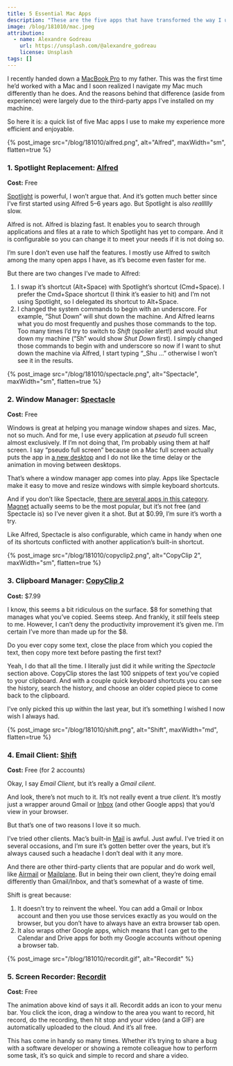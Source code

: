 ```yaml
---
title: 5 Essential Mac Apps
description: "These are the five apps that have transformed the way I use the Mac every day."
image: /blog/181010/mac.jpeg
attribution:
  - name: Alexandre Godreau
    url: https://unsplash.com/@alexandre_godreau
    license: Unsplash
tags: []
---
```


I recently handed down a [MacBook Pro](https://www.apple.com/macbook-pro/) to my father. This was the first time he’d worked with a Mac and I soon realized I navigate my Mac much differently than he does. And the reasons behind that difference (aside from experience) were largely due to the third-party apps I’ve installed on my machine.

So here it is: a quick list of five Mac apps I use to make my experience more efficient and enjoyable.

{% post_image
    src="/blog/181010/alfred.png",
    alt="Alfred",
    maxWidth="sm",
    flatten=true %}

### 1\. Spotlight Replacement: [Alfred](https://www.alfredapp.com/)

**Cost:** Free

[Spotlight](https://support.apple.com/en-us/HT204014) is powerful, I won’t argue that. And it’s gotten much better since I’ve first started using Alfred 5–6 years ago. But Spotlight is also _reallllly_ slow.

Alfred is not. Alfred is blazing fast. It enables you to search through applications and files at a rate to which Spotlight has yet to compare. And it is configurable so you can change it to meet your needs if it is not doing so.

I’m sure I don’t even use half the features. I mostly use Alfred to switch among the many open apps I have, as it’s become even faster for me.

But there are two changes I’ve made to Alfred:

1.  I swap it’s shortcut (Alt+Space) with Spotlight’s shortcut (Cmd+Space). I prefer the Cmd+Space shortcut (I think it’s easier to hit) and I’m not using Spotlight, so I delegated its shortcut to Alt+Space.
2.  I changed the system commands to begin with an underscore. For example, “Shut Down” will shut down the machine. And Alfred learns what you do most frequently and pushes those commands to the top. Too many times I’d try to switch to _Shift_ (spoiler alert!) and would shut down my machine (“Sh” would show _Shut Down_ first). I simply changed those commands to begin with and underscore so now if I want to shut down the machine via Alfred, I start typing “\_Shu ...” otherwise I won’t see it in the results.

{% post_image
    src="/blog/181010/spectacle.png",
    alt="Spectacle",
    maxWidth="sm",
    flatten=true %}

### 2\. Window Manager: [Spectacle](https://www.spectacleapp.com/)

**Cost:** Free

Windows is great at helping you manage window shapes and sizes. Mac, not so much. And for me, I use every application at _pseudo_ full screen almost exclusively. If I’m not doing that, I’m probably using them at half screen. I say “pseudo full screen” because on a Mac full screen actually puts the app in [a new desktop](https://support.apple.com/kb/PH25574?locale=en_US) and I do not like the time delay or the animation in moving between desktops.

That’s where a window manager app comes into play. Apps like Spectacle make it easy to move and resize windows with simple keyboard shortcuts.

And if you don’t like Spectacle, [there are several apps in this category](https://www.producthunt.com/ask/2355-what-s-the-best-window-manager-for-mac). [Magnet](http://magnet.crowdcafe.com/) actually seems to be the most popular, but it’s not free (and Spectacle is) so I’ve never given it a shot. But at $0.99, I’m sure it’s worth a try.

Like Alfred, Spectacle is also configurable, which came in handy when one of its shortcuts conflicted with another application’s built-in shortcut.

{% post_image
    src="/blog/181010/copyclip2.png",
    alt="CopyClip 2",
    maxWidth="sm",
    flatten=true %}

### 3\. Clipboard Manager: [CopyClip 2](https://fiplab.com/apps/copyclip-for-mac)

**Cost:** $7.99

I know, this seems a bit ridiculous on the surface. $8 for something that manages what you’ve copied. Seems steep. And frankly, it _still_ feels steep to me. However, I can’t deny the productivity improvement it’s given me. I’m certain I’ve more than made up for the $8.

Do you ever copy some text, close the place from which you copied the text, then copy more text before pasting the first text?

Yeah, I do that all the time. I literally just did it while writing the _Spectacle_ section above. CopyClip stores the last 100 snippets of text you’ve copied to your clipboard. And with a couple quick keyboard shortcuts you can see the history, search the history, and choose an older copied piece to come back to the clipboard.

I’ve only picked this up within the last year, but it’s something I wished I now wish I always had.

{% post_image
    src="/blog/181010/shift.png",
    alt="Shift",
    maxWidth="md",
    flatten=true %}

### 4\. Email Client: [Shift](https://tryshift.com/)

**Cost:** Free (for 2 accounts)

Okay, I say _Email Client_, but it’s really a _Gmail client_.

And look, there’s not much to it. It’s not really event a true _client._ It’s mostly just a wrapper around Gmail or [Inbox](https://www.google.com/inbox/) (and other Google apps) that you’d view in your browser.

But that’s one of two reasons I love it so much.

I’ve tried other clients. Mac’s built-in [Mail](https://support.apple.com/mail) is awful. Just awful. I’ve tried it on several occasions, and I’m sure it’s gotten better over the years, but it’s always caused such a headache I don’t deal with it any more.

And there are other third-party clients that are popular and do work well, like [Airmail](http://airmailapp.com/) or [Mailplane](https://mailplaneapp.com/). But in being their own client, they’re doing email differently than Gmail/Inbox, and that’s somewhat of a waste of time.

Shift is great because:

1.  It doesn’t try to reinvent the wheel. You can add a Gmail or Inbox account and then you use those services exactly as you would on the browser, but you don’t have to always have an extra browser tab open.
2.  It also wraps other Google apps, which means that I can get to the Calendar and Drive apps for both my Google accounts without opening a browser tab.

{% post_image
    src="/blog/181010/recordit.gif",
    alt="Recordit" %}

### 5\. Screen Recorder: [Recordit](http://recordit.co/)

**Cost:** Free

The animation above kind of says it all. Recordit adds an icon to your menu bar. You click the icon, drag a window to the area you want to record, hit record, do the recording, then hit stop and your video (and a GIF) are automatically uploaded to the cloud. And it’s all free.

This has come in handy so many times. Whether it’s trying to share a bug with a software developer or showing a remote colleague how to perform some task, it’s so quick and simple to record and share a video.
